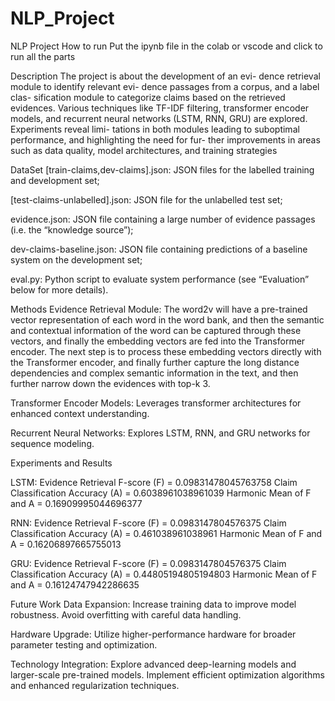 # NLP_Project
NLP Project
How to run
Put the ipynb file in the colab or vscode and click to run all the parts

Description
The project is about the development of an evi- dence retrieval module to identify relevant evi- dence passages from a corpus, and a label clas- sification module to categorize claims based on the retrieved evidences. Various techniques like TF-IDF filtering, transformer encoder models, and recurrent neural networks (LSTM, RNN, GRU) are explored. Experiments reveal limi- tations in both modules leading to suboptimal performance, and highlighting the need for fur- ther improvements in areas such as data quality, model architectures, and training strategies

DataSet
[train-claims,dev-claims].json: JSON files for the labelled training and development set;

[test-claims-unlabelled].json: JSON file for the unlabelled test set;

evidence.json: JSON file containing a large number of evidence passages (i.e. the “knowledge source”);

dev-claims-baseline.json: JSON file containing predictions of a baseline system on the development set;

eval.py: Python script to evaluate system performance (see “Evaluation” below for more details).

Methods
Evidence Retrieval Module: The word2v will have a pre-trained vector representation of each word in the word bank, and then the semantic and contextual information of the word can be captured through these vectors, and finally the embedding vectors are fed into the Transformer encoder. The next step is to process these embedding vectors directly with the Transformer encoder, and finally further capture the long distance dependencies and complex semantic information in the text, and then further narrow down the evidences with top-k 3.

Transformer Encoder Models: Leverages transformer architectures for enhanced context understanding.

Recurrent Neural Networks: Explores LSTM, RNN, and GRU networks for sequence modeling.

Experiments and Results

LSTM: Evidence Retrieval F-score (F) = 0.09831478045763758 Claim Classification Accuracy (A) = 0.6038961038961039 Harmonic Mean of F and A = 0.16909995044696377

RNN: Evidence Retrieval F-score (F) = 0.0983147804576375 Claim Classification Accuracy (A) = 0.461038961038961 Harmonic Mean of F and A = 0.16206897665755013

GRU: Evidence Retrieval F-score (F) = 0.0983147804576375 Claim Classification Accuracy (A) = 0.44805194805194803 Harmonic Mean of F and A = 0.16124747942286635

Future Work
Data Expansion: Increase training data to improve model robustness. Avoid overfitting with careful data handling.

Hardware Upgrade: Utilize higher-performance hardware for broader parameter testing and optimization.

Technology Integration: Explore advanced deep-learning models and larger-scale pre-trained models. Implement efficient optimization algorithms and enhanced regularization techniques.
